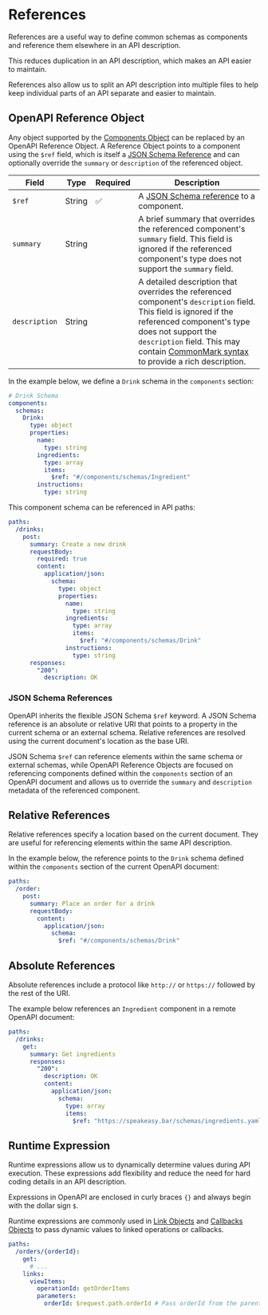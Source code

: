 # References

References are a useful way to define common schemas as components and reference them elsewhere in an API description.

This reduces duplication in an API description, which makes an API easier to maintain.

References also allow us to split an API description into multiple files to help keep individual parts of an API separate and easier to maintain.

## OpenAPI Reference Object

Any object supported by the [Components Object](/openapi/components) can be replaced by an OpenAPI Reference Object. A Reference Object points to a component using the `$ref` field, which is itself a [JSON Schema Reference](/openapi/schemas#json-schema--openapi) and can optionally override the `summary` or `description` of the referenced object.

| Field         | Type   | Required | Description                                                                                                                                                                                                                                                                                |
| ------------- | ------ | -------- | ------------------------------------------------------------------------------------------------------------------------------------------------------------------------------------------------------------------------------------------------------------------------------------------ |
| `$ref`        | String | ✅       | A [JSON Schema reference](/openapi/schemas#json-schema--openapi) to a component.                                                                                                                                                                                                                         |
| `summary`     | String |          | A brief summary that overrides the referenced component's `summary` field. This field is ignored if the referenced component's type does not support the `summary` field.                                                                                                                  |
| `description` | String |          | A detailed description that overrides the referenced component's `description` field. This field is ignored if the referenced component's type does not support the `description` field. This may contain [CommonMark syntax](https://spec.commonmark.org/) to provide a rich description. |

In the example below, we define a `Drink` schema in the `components` section:

```yaml
# Drink Schema
components:
  schemas:
    Drink:
      type: object
      properties:
        name:
          type: string
        ingredients:
          type: array
          items:
            $ref: "#/components/schemas/Ingredient"
        instructions:
          type: string
```

This component schema can be referenced in API paths:

```yaml
paths:
  /drinks:
    post:
      summary: Create a new drink
      requestBody:
        required: true
        content:
          application/json:
            schema:
              type: object
              properties:
                name:
                  type: string
                ingredients:
                  type: array
                  items:
                    $ref: "#/components/schemas/Drink"
                instructions:
                  type: string
      responses:
        "200":
          description: OK
```

### JSON Schema References

OpenAPI inherits the flexible JSON Schema `$ref` keyword. A JSON Schema reference is an absolute or relative URI that points to a property in the current schema or an external schema. Relative references are resolved using the current document's location as the base URI.

JSON Schema `$ref` can reference elements within the same schema or external schemas, while OpenAPI Reference Objects are focused on referencing components defined within the `components` section of an OpenAPI document and allows us to override the `summary` and `description` metadata of the referenced component.

## Relative References

Relative references specify a location based on the current document. They are useful for referencing elements within the same API description.

In the example below, the reference points to the `Drink` schema defined within the `components` section of the current OpenAPI document:

```yaml
paths:
  /order:
    post:
      summary: Place an order for a drink
      requestBody:
        content:
          application/json:
            schema:
              $ref: "#/components/schemas/Drink"
```

## Absolute References

Absolute references include a protocol like `http://` or `https://` followed by the rest of the URI.

The example below references an `Ingredient` component in a remote OpenAPI document:

```yaml
paths:
  /drinks:
    get:
      summary: Get ingredients
      responses:
        "200":
          description: OK
          content:
            application/json:
              schema:
                type: array
                items:
                  $ref: "https://speakeasy.bar/schemas/ingredients.yaml#/components/schemas/Ingredient"
```

## Runtime Expression

Runtime expressions allow us to dynamically determine values during API execution. These expressions add flexibility and reduce the need for hard coding details in an API description.

Expressions in OpenAPI are enclosed in curly braces `{}` and always begin with the dollar sign `$`.

Runtime expressions are commonly used in [Link Objects](/openapi/paths/operations/responses/links#link-object) and [Callbacks Objects](/openapi/paths/operations/callbacks#callback-object) to pass dynamic values to linked operations or callbacks.

```yaml
paths:
  /orders/{orderId}:
    get:
      # ...
    links:
      viewItems:
        operationId: getOrderItems
        parameters:
          orderId: $request.path.orderId # Pass orderId from the parent operation
```
